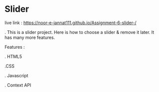 # Slider

live link : https://noor-e-jannat111.github.io/Assignment-6-slider-/

. This is a slider project. Here is how to choose a slider & remove it later. It has many more features.

Features :

. HTML5

.CSS

. Javascript

. Context API
